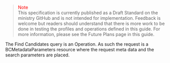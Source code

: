 ><span style="color:red">Note</span><br>This specification is currently published as a Draft Standard on the ministry GitHub and is not intended for implementation. Feedback is welcome but readers should understand that there is more work to be done in testing the profiles and operations defined in this guide. For more information, please see the Future Plans page in this guide.

The Find Candidates query is an Operation.  As such the request is a BCMetadataParameters resource where the request meta data and the search parameters are placed.

